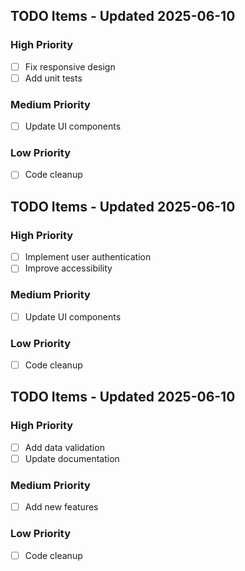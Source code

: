 
## TODO Items - Updated 2025-06-10

### High Priority
- [ ] Fix responsive design
- [ ] Add unit tests

### Medium Priority  
- [ ] Update UI components

### Low Priority
- [ ] Code cleanup

## TODO Items - Updated 2025-06-10

### High Priority
- [ ] Implement user authentication
- [ ] Improve accessibility

### Medium Priority  
- [ ] Update UI components

### Low Priority
- [ ] Code cleanup

## TODO Items - Updated 2025-06-10

### High Priority
- [ ] Add data validation
- [ ] Update documentation

### Medium Priority  
- [ ] Add new features

### Low Priority
- [ ] Code cleanup
